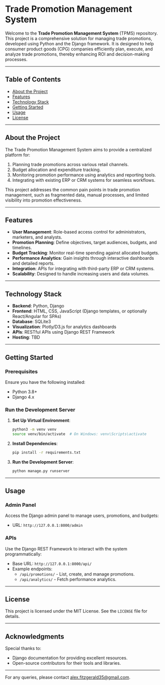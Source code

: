 # Trade Promotion Management System

Welcome to the **Trade Promotion Management System** (TPMS) repository. This project is a comprehensive solution for managing trade promotions, developed using Python and the Django framework. It is designed to help consumer product goods (CPG) companies efficiently plan, execute, and analyze trade promotions, thereby enhancing ROI and decision-making processes.

---

## Table of Contents

- [About the Project](#about-the-project)
- [Features](#features)
- [Technology Stack](#technology-stack)
- [Getting Started](#getting-started)
- [Usage](#usage)
- [License](#license)

---

## About the Project

The Trade Promotion Management System aims to provide a centralized platform for:

1. Planning trade promotions across various retail channels.
2. Budget allocation and expenditure tracking.
3. Monitoring promotion performance using analytics and reporting tools.
4. Integrating with existing ERP or CRM systems for seamless workflows.

This project addresses the common pain points in trade promotion management, such as fragmented data, manual processes, and limited visibility into promotion effectiveness.

---

## Features

- **User Management**: Role-based access control for administrators, marketers, and analysts.
- **Promotion Planning**: Define objectives, target audiences, budgets, and timelines.
- **Budget Tracking**: Monitor real-time spending against allocated budgets.
- **Performance Analytics**: Gain insights through interactive dashboards and detailed reports.
- **Integration**: APIs for integrating with third-party ERP or CRM systems.
- **Scalability**: Designed to handle increasing users and data volumes.

---

## Technology Stack

- **Backend**: Python, Django
- **Frontend**: HTML, CSS, JavaScript (Django templates, or optionally React/Angular for SPAs)
- **Database**: SQLite3
- **Visualization**: Plotly/D3.js for analytics dashboards
- **APIs**: RESTful APIs using Django REST Framework
- **Hosting**: TBD

---

## Getting Started

### Prerequisites

Ensure you have the following installed:

- Python 3.8+
- Django 4.x

### Run the Development Server

1. **Set Up Virtual Environment**:

    ```bash
    python3 -m venv venv
    source venv/bin/activate  # On Windows: venv\Scripts\activate
    ```

2. **Install Dependencies**:

    ```bash
    pip install -r requirements.txt
    ```

3. **Run the Development Server**:

    ```bash
    python manage.py runserver
    ```

---

## Usage

### Admin Panel

Access the Django admin panel to manage users, promotions, and budgets:

- URL: `http://127.0.0.1:8000/admin`

### APIs

Use the Django REST Framework to interact with the system programmatically:

- Base URL: `http://127.0.0.1:8000/api/`
- Example endpoints:
  - `/api/promotions/` - List, create, and manage promotions.
  - `/api/analytics/` - Fetch performance analytics.

---

## License

This project is licensed under the MIT License. See the `LICENSE` file for details.

---

## Acknowledgments

Special thanks to:

- Django documentation for providing excellent resources.
- Open-source contributors for their tools and libraries.

---

For any queries, please contact [alex.fitzgerald35@gmail.com](mailto:alex.fitzgerald35@gmail.com).
